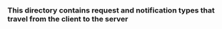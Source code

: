 ### This directory contains request and notification types that travel from the client to the server
